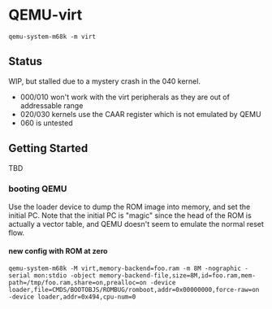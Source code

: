 # QEMU-virt

`qemu-system-m68k -m virt`

## Status

WIP, but stalled due to a mystery crash in the 040 kernel.

 - 000/010 won't work with the virt peripherals as they are out of addressable range
 - 020/030 kernels use the CAAR register which is not emulated by QEMU
 - 060 is untested

## Getting Started

TBD

### booting QEMU

Use the loader device to dump the ROM image into memory, and set the initial PC. Note that the initial PC is "magic" since the head of the ROM is actually a vector table, and QEMU doesn't seem to emulate the normal reset flow.

#### new config with ROM at zero
`qemu-system-m68k -M virt,memory-backend=foo.ram -m 8M -nographic -serial mon:stdio -object memory-backend-file,size=8M,id=foo.ram,mem-path=/tmp/foo.ram,share=on,prealloc=on -device loader,file=CMDS/BOOTOBJS/ROMBUG/romboot,addr=0x00000000,force-raw=on -device loader,addr=0x494,cpu-num=0`
